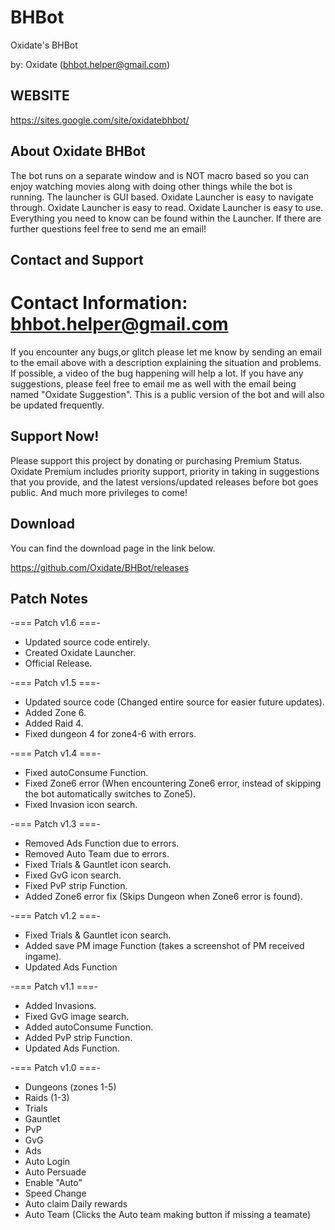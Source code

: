 # BHBot
Oxidate's BHBot

by: Oxidate (bhbot.helper@gmail.com)

## WEBSITE
https://sites.google.com/site/oxidatebhbot/

## About Oxidate BHBot
The bot runs on a separate window and is NOT macro based so you can enjoy watching movies along with doing other things while the bot is running.
The launcher is GUI based.
Oxidate Launcher is easy to navigate through.
Oxidate Launcher is easy to read.
Oxidate Launcher is easy to use.
Everything you need to know can be found within the Launcher.
If there are further questions feel free to send me an email!


## Contact and Support


# Contact Information: bhbot.helper@gmail.com
If you encounter any bugs,or glitch please let me know by sending an email to the email above with a description explaining the situation and problems. If possible, a video of the bug happening will help a lot.
If you have any suggestions, please feel free to email me as well with the email being named "Oxidate Suggestion". This is a public version of the bot and will also be updated frequently.



## Support Now!
Please support this project by donating or purchasing Premium Status.
Oxidate Premium includes priority support, priority in taking in suggestions that you provide, and the latest versions/updated releases before bot goes public. And much more privileges to come!
   
## Download
You can find the download page in the link below.

https://github.com/Oxidate/BHBot/releases

## Patch Notes
-=== Patch v1.6 ===-
- Updated source code entirely.
- Created Oxidate Launcher.
- Official Release.

-=== Patch v1.5 ===-
- Updated source code (Changed entire source for easier future updates).
- Added Zone 6.
- Added Raid 4.
- Fixed dungeon 4 for zone4-6 with errors.

-=== Patch v1.4 ===-
- Fixed autoConsume Function.
- Fixed Zone6 error (When encountering Zone6 error, 
	instead of skipping the bot automatically switches to Zone5).
- Fixed Invasion icon search.

-=== Patch v1.3 ===-
- Removed Ads Function due to errors.
- Removed Auto Team due to errors.
- Fixed Trials & Gauntlet icon search.
- Fixed GvG icon search.
- Fixed PvP strip Function.
- Added Zone6 error fix (Skips Dungeon when Zone6 error is found).

-=== Patch v1.2 ===-
- Fixed Trials & Gauntlet icon search.
- Added save PM image Function (takes a screenshot of PM received ingame).
- Updated Ads Function

-=== Patch v1.1 ===-
- Added Invasions.
- Fixed GvG image search.
- Added autoConsume Function.
- Added PvP strip Function.
- Updated Ads Function.

-=== Patch v1.0 ===-
- Dungeons (zones 1-5)
- Raids (1-3)
- Trials
- Gauntlet
- PvP
- GvG
- Ads
- Auto Login
- Auto Persuade
- Enable "Auto"
- Speed Change
- Auto claim Daily rewards
- Auto Team (Clicks the Auto team making button if missing a teamate)
